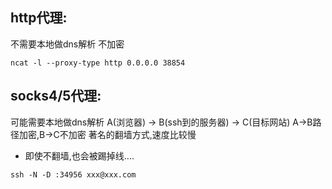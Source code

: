 ## http代理: 
不需要本地做dns解析
不加密
```
ncat -l --proxy-type http 0.0.0.0 38854
```

## socks4/5代理: 
可能需要本地做dns解析
A(浏览器) -> B(ssh到的服务器) -> C(目标网站)
A->B路径加密,B->C不加密 著名的翻墙方式,速度比较慢
* 即使不翻墙,也会被踢掉线....
```
ssh -N -D :34956 xxx@xxx.com
```